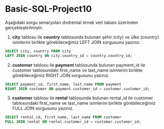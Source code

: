 
# Basic-SQL-Project10

Aşağıdaki sorgu senaryoları dvdrental örnek veri tabanı üzerinden gerçekleştirilmiştir.

1. **city** tablosu ile **country** tablosunda bulunan şehir (city) ve ülke (country) isimlerini birlikte görebileceğimiz LEFT JOIN sorgusunu yazınız.

```sql
SELECT city, country FROM city
LEFT JOIN country ON city.country_id = country.country_id;
```

2. **customer** tablosu ile **payment** tablosunda bulunan payment_id ile customer tablosundaki first_name ve last_name isimlerini birlikte görebileceğimiz RIGHT JOIN sorgusunu yazınız.

```sql
SELECT payment_id, first_name, last_name FROM payment
RIGHT JOIN customer ON payment.customer_id = customer.customer_id;
```

3. **customer** tablosu ile **rental** tablosunda bulunan rental_id ile customer tablosundaki first_name ve last_name isimlerini birlikte görebileceğimiz FULL JOIN sorgusunu yazınız.

```sql
SELECT rental_id, first_name, last_name FROM customer
FULL JOIN rental ON rental.customer_id = customer.customer_id;
```


